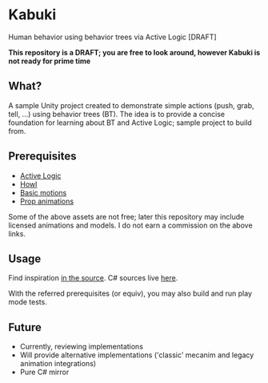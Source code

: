 # Kabuki
Human behavior using behavior trees via Active Logic [DRAFT]

**This repository is a DRAFT; you are free to look around, however Kabuki is not ready for prime time**

## What?

A sample Unity project created to demonstrate simple actions (push, grab, tell, ...) using behavior trees (BT).
The idea is to provide a concise foundation for learning about BT and Active Logic; sample project to build from.

## Prerequisites

- [Active Logic](https://assetstore.unity.com/packages/tools/ai/active-logic-151850)
- [Howl](https://assetstore.unity.com/packages/tools/localization/howl-the-symbolic-notation-for-c-177081)
- [Basic motions](https://assetstore.unity.com/packages/3d/animations/basic-motions-free-pack-154271)
- [Prop animations](https://assetstore.unity.com/packages/3d/animations/props-animations-10214)

Some of the above assets are not free; later this repository may include licensed animations and models.
I do not earn a commission on the above links.

## Usage

Find inspiration [in the source](Assets/Kabuki/Runtime/Actor.howl). C# sources live [here](Assets/~build/Kabuki/).

With the referred prerequisites (or equiv), you may also build and run play mode tests.

## Future

- Currently, reviewing implementations
- Will provide alternative implementations ('classic' mecanim and legacy animation integrations)
- Pure C# mirror
